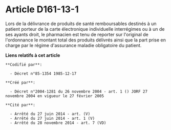 # Article D161-13-1

Lors de la délivrance de produits de santé remboursables destinés à un patient porteur de la carte électronique individuelle
interrégimes ou à un de ses ayants droit, le pharmacien est tenu de reporter sur l'original de l'ordonnance le montant total
des produits délivrés ainsi que la part prise en charge par le régime d'assurance maladie obligatoire du patient.

**Liens relatifs à cet article**

	**Codifié par**:

	  - Décret n°85-1354 1985-12-17

	**Créé par**:

	  - Décret n°2004-1281 du 26 novembre 2004 - art. 1 () JORF 27 novembre 2004 en vigueur le 27 février 2005

	**Cité par**:

	  - Arrêté du 27 juin 2014 - art. (V)
	  - Arrêté du 27 juin 2014 - art. 1 (V)
	  - Arrêté du 28 novembre 2014 - art. 7 (VD)
